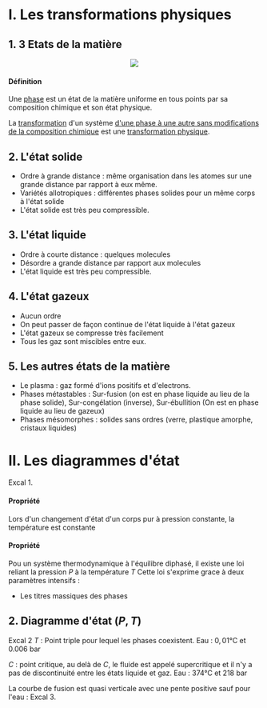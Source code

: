 # I. Les transformations physiques
## 1. 3 Etats de la matière
<p align="center">
    <img src="Physique-Chimie/Cours/Thème 3/T3C5/ChEtat.png">
</p>

#### Définition
Une <u>phase</u> est un état de la matière uniforme en tous points par sa composition chimique et son état physique. 

La <u>transformation</u> d'un système <u>d'une phase à une autre sans modifications de la composition chimique</u> est une <u>transformation physique</u>. 

## 2. L'état solide
- Ordre à grande distance : même organisation dans les atomes sur une grande distance par rapport à eux même. 
- Variétés allotropiques : différentes phases solides pour un même corps à l'état solide
- L'état solide est très peu compressible. 

## 3. L'état liquide
- Ordre à courte distance : quelques molecules 
- Désordre a grande distance par rapport aux molecules
- L'état liquide est très peu compressible. 

## 4. L'état gazeux
- Aucun ordre
- On peut passer de façon continue de l'état liquide à l'état gazeux
- L'état gazeux se compresse très facilement
- Tous les gaz sont miscibles entre eux. 

## 5. Les autres états de la matière
- Le plasma : gaz formé d'ions positifs et d'electrons. 
- Phases métastables : Sur-fusion (on est en phase liquide au lieu de la phase solide), Sur-congélation (inverse), Sur-ébullition (On est en phase liquide au lieu de gazeux)
- Phases mésomorphes : solides sans ordres (verre, plastique amorphe, cristaux liquides)

# II. Les diagrammes d'état
Excal 1.

#### Propriété
Lors d'un changement d'état d'un corps pur à pression constante, la température est constante

#### Propriété
Pou un système thermodynamique à l'équilibre diphasé, il existe une loi reliant la pression $P$ à la température $T$ 
Cette loi s'exprime grace à deux paramètres intensifs : 
- Les titres massiques des phases


## 2. Diagramme d'état $(P, T)$
Excal 2
$T$ : Point triple pour lequel les phases coexistent. 
Eau : $0, 01$°C et $0.006$ bar 

$C$ : point critique, au delà de $C$, le fluide est appelé supercritique et il n'y a pas de discontinuité entre les états liquide et gaz. 
Eau : $374$°C et $218$ bar

La courbe de fusion est quasi verticale avec une pente positive sauf pour l'eau :
Excal 3.